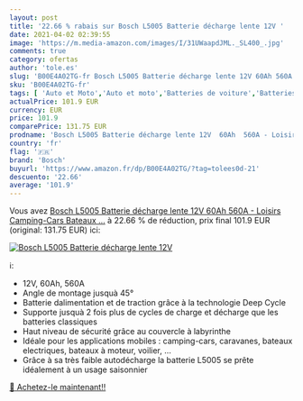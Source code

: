 ```yaml
---
layout: post
title: '22.66 % rabais sur Bosch L5005 Batterie décharge lente 12V '
date: 2021-04-02 02:39:55
image: 'https://m.media-amazon.com/images/I/31UWaapdJML._SL400_.jpg'
comments: true
category: ofertas
author: 'tole.es'
slug: 'B00E4A02TG-fr Bosch L5005 Batterie décharge lente 12V 60Ah 560A -...'
sku: 'B00E4A02TG-fr'
tags: [ 'Auto et Moto','Auto et moto','Batteries de voiture','Batteries et accessoires pour auto','Pièces détachées auto','bosch', ]
actualPrice: 101.9 EUR
currency: EUR
price: 101.9
comparePrice: 131.75 EUR
prodname: 'Bosch L5005 Batterie décharge lente 12V  60Ah  560A - Loisirs  Camping-Cars  Bateaux  …'
country: 'fr'
flag: '🇫🇷'
brand: 'Bosch'
buyurl: 'https://www.amazon.fr/dp/B00E4A02TG/?tag=tolees0d-21'
descuento: '22.66'
average: '101.9'
---
```


Vous avez [Bosch L5005 Batterie décharge lente 12V  60Ah  560A - Loisirs  Camping-Cars  Bateaux  …](https://www.amazon.fr/dp/B00E4A02TG/?tag=tolees0d-21)  à  22.66 % de réduction, prix final  101.9 EUR (original: 131.75 EUR) ici:

[![Bosch L5005 Batterie décharge lente 12V ](https://m.media-amazon.com/images/I/31UWaapdJML._SL400_.jpg)](https://www.amazon.fr/dp/B00E4A02TG/?tag=tolees0d-21)

ℹ️:

- 12V, 60Ah, 560A
- Angle de montage jusquà 45°
- Batterie dalimentation et de traction grâce à la technologie Deep Cycle
- Supporte jusquà 2 fois plus de cycles de charge et décharge que les batteries classiques
- Haut niveau de sécurité grâce au couvercle à labyrinthe
- Idéale pour les applications mobiles : camping-cars, caravanes, bateaux electriques, bateaux à moteur, voilier, …
- Grâce à sa très faible autodécharge la batterie L5005 se prête idéalement à un usage saisonnier

[🛒 Achetez-le maintenant!!](https://www.amazon.fr/dp/B00E4A02TG/?tag=tolees0d-21)
